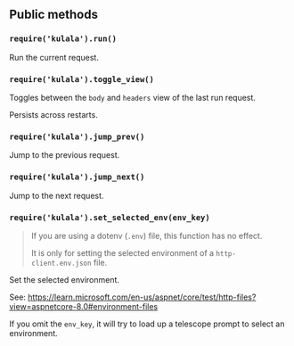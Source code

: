 ## Public methods

### `require('kulala').run()`

Run the current request.

### `require('kulala').toggle_view()`

Toggles between the `body` and `headers` view of the last run request.

Persists across restarts.

### `require('kulala').jump_prev()`

Jump to the previous request.

### `require('kulala').jump_next()`

Jump to the next request.

### `require('kulala').set_selected_env(env_key)`

> If you are using a dotenv (`.env`) file,
> this function has no effect.
>
> It is only for setting the selected environment of
> a `http-client.env.json` file.

Set the selected environment.

See: https://learn.microsoft.com/en-us/aspnet/core/test/http-files?view=aspnetcore-8.0#environment-files

If you omit the `env_key`,
it will try to load up a telescope prompt to select an environment.
